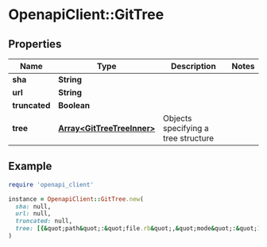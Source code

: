# OpenapiClient::GitTree

## Properties

| Name | Type | Description | Notes |
| ---- | ---- | ----------- | ----- |
| **sha** | **String** |  |  |
| **url** | **String** |  |  |
| **truncated** | **Boolean** |  |  |
| **tree** | [**Array&lt;GitTreeTreeInner&gt;**](GitTreeTreeInner.md) | Objects specifying a tree structure |  |

## Example

```ruby
require 'openapi_client'

instance = OpenapiClient::GitTree.new(
  sha: null,
  url: null,
  truncated: null,
  tree: [{&quot;path&quot;:&quot;file.rb&quot;,&quot;mode&quot;:&quot;100644&quot;,&quot;type&quot;:&quot;blob&quot;,&quot;size&quot;:30,&quot;sha&quot;:&quot;44b4fc6d56897b048c772eb4087f854f46256132&quot;,&quot;url&quot;:&quot;https://api.github.com/repos/octocat/Hello-World/git/blobs/44b4fc6d56897b048c772eb4087f854f46256132&quot;,&quot;properties&quot;:{&quot;path&quot;:{&quot;type&quot;:&quot;string&quot;},&quot;mode&quot;:{&quot;type&quot;:&quot;string&quot;},&quot;type&quot;:{&quot;type&quot;:&quot;string&quot;},&quot;size&quot;:{&quot;type&quot;:&quot;integer&quot;},&quot;sha&quot;:{&quot;type&quot;:&quot;string&quot;},&quot;url&quot;:{&quot;type&quot;:&quot;string&quot;}},&quot;required&quot;:[&quot;path&quot;,&quot;mode&quot;,&quot;type&quot;,&quot;sha&quot;,&quot;url&quot;,&quot;size&quot;]}]
)
```

